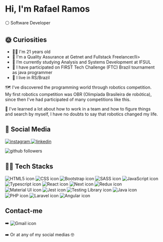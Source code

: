 

<h1 align="left">Hi, I'm Rafael Ramos</h1>
<p align="left"> ⚪ Software Developer </p>

## 🌞&nbsp;Curiosities
 
<ul>
 <li> 🙋‍♂️ I'm 21 years old </li>
 <li> 💼 I'm a Quality Assurance at Getnet and Fullstack Freelancer/li>
 <li> 🔭 I’m currently studying Analysis and Systems Development at IFSUL</li>
 <li> 🏉 I have participated on FIRST Tech Challenge (FTC) Brazil tournament as java programmer </li>
 <li> 🚩 I live in RS/Brazil </li>
 </ul>

 🗺️ I've discovered the programming world through robotics competition. My first robotics competition was OBR (Olimpíada Brasileira de robótica), since then I've had participated of many competitions like this. 
 
 📘 I've learned a lot about how to work in a team and how to figure things and search by myself, I have no doubts to say that robotics changed my life.
 
 ## 👨&nbsp;Social Media
 
 <p align="left">
  <a href="https://www.instagram.com/rafael_r4mos/" target="_blank">
   <img align="center" src="https://img.shields.io/badge/rafaelr4mos-E4405F?style=for-the-badge&logo=instagram&logoColor=white" alt="instagram"/>  
  </a>
 
  <a href="https://linkedin.com/in/rafaelr4mos" target="_blank">
   <img align="center" src="https://img.shields.io/badge/Rafael Ramos-0077B5?style=for-the-badge&logo=linkedin&logoColor=white" alt="linkedin"/>  
  </a>
 
 ![github followers](https://img.shields.io/github/followers/RafaelR4mos?style=social)
 </p>
 
 ## 👨‍💻&nbsp;Tech Stacks
 
 <p align="left">
  <img align="center" src="https://img.shields.io/badge/HTML5-E34F26?style=for-the-badge&logo=html5&logoColor=white" alt="HTML5 icon" />
  <img align="center" src="https://img.shields.io/badge/CSS3-1572B6?style=for-the-badge&logo=css3&logoColor=white" alt="CSS icon" />
  <img align="center" src="https://img.shields.io/badge/bootstrap-%23563D7C.svg?style=for-the-badge&logo=bootstrap&logoColor=white" alt="Bootstrap icon" />
  <img align="center" src="https://img.shields.io/badge/SASS-hotpink.svg?style=for-the-badge&logo=SASS&logoColor=white" alt="SASS icon" />
  <img align="center" src="https://img.shields.io/badge/JavaScript-F7DF1E?style=for-the-badge&logo=javascript&logoColor=black" alt="JavaScript icon" />
  <img align="center" src="https://img.shields.io/badge/TypeScript-007ACC?style=for-the-badge&logo=typescript&logoColor=white" alt="Typescript icon" />
  <img align="center" src="https://img.shields.io/badge/React-20232A?style=for-the-badge&logo=react&logoColor=61DAFB" alt="React icon" />
  <img align="center" src="https://img.shields.io/badge/Next-black?style=for-the-badge&logo=next.js&logoColor=white" alt="Next icon" />
  <img align="center" src="https://img.shields.io/badge/redux-%23593d88.svg?style=for-the-badge&logo=redux&logoColor=white" alt="Redux icon" />
  <img align="center" src="https://img.shields.io/badge/MUI-%230081CB.svg?style=for-the-badge&logo=mui&logoColor=white" alt="Material UI icon" />
  <img align="center" src="https://img.shields.io/badge/Jest-323330?style=for-the-badge&logo=Jest&logoColor=white" alt="Jest icon" />
  <img align="center" src="https://img.shields.io/badge/testing%20library-323330?style=for-the-badge&logo=testing-library&logoColor=red" alt="Testing Library icon" />
  <img align="center" src="https://img.shields.io/badge/Java-ED8B00?style=for-the-badge&logo=java&logoColor=white" alt="Java icon" />
  <img align="center" src="https://img.shields.io/badge/php-%23777BB4.svg?style=for-the-badge&logo=php&logoColor=white" alt="PHP icon" />
  <img align="center" src="https://img.shields.io/badge/laravel-%23FF2D20.svg?style=for-the-badge&logo=laravel&logoColor=white" alt="Laravel icon" />
  <img align="center" src="https://img.shields.io/badge/angular-%23DD0031.svg?style=for-the-badge&logo=angular&logoColor=white" alt="Angular icon" />
  
 </p>
 
  
 ## Contact-me
  ➡️ <img align="center" src="https://img.shields.io/badge/rafaelramos0401@gmail.com-D14836?style=for-the-badge&logo=gmail&logoColor=white" alt="Gmail icon" />
  
  ➡️ Or at any of my social medias 🤓
  
  

